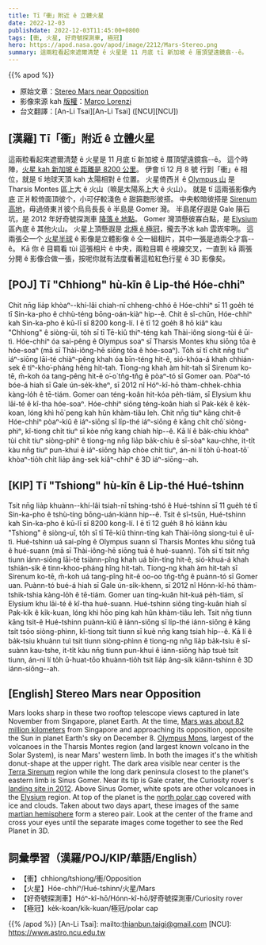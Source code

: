 ```yaml
---
title: Tī「衝」附近 ê 立體火星
date: 2022-12-03
publishdate: 2022-12-03T11:45:00+0800
tags: [衝, 火星, 好奇號探測車, 極冠]
hero: https://apod.nasa.gov/apod/image/2212/Mars-Stereo.png
summary: 這兩粒看起來遮爾清楚 ê 火星是 11 月底 tī 新加坡 ê 厝頂望遠鏡翕--ê。
---
```


{{% apod %}}

- 原始文章：[Stereo Mars near Opposition](https://apod.nasa.gov/apod/ap221203.html)
- 影像來源 kah [版權][copyright]：[Marco Lorenzi](https://www.glitteringlights.com/)
- 台文翻譯：[An-Li Tsai][An-Li Tsai] ([NCU][NCU])

## [漢羅] Tī「衝」附近 ê 立體火星
這兩粒看起來遮爾清楚 ê 火星是 11 月底 tī 新加坡 ê 厝頂望遠鏡翕--ê。
這个時陣，[火星 kah 新加坡 ê 距離是 8200 公里][Mars was about 82 million kilometers]。
伊會 tī 12 月 8 號 行到「衝」ê 相位，就是 tī 地球天頂 kah 太陽相對 ê 位置。
火星倚西爿 ê [Olympus 山][Olympus Mons] 是 Tharsis Montes 區上大 ê 火山（嘛是太陽系上大 ê 火山）。
就是 tī 這兩張影像內底 正爿較倚面頂彼个，小可仔較淺色 ê 甜箍麭形彼搭。
中央較暗彼搭是 [Sirenum 高地][Terra Sirenum]，毋過倚東爿彼个烏烏長長 ê 半島是 Gomer 灣。
半島尾仔遐是 Gale 隕石坑，是 2012 年好奇號探測車 [降落 ê 地點][landing site in 2012]。
Gomer 灣頂懸彼寡白點，是 [Elysium][Elysium] 區內底 ê 其他火山。
火星上頂懸遐是 [北極 ê 極冠][north polar cap]，攏去予冰 kah 雲崁牢咧。
這兩張仝一个 [火星半球][martian hemisphere] ê 影像是立體影像 ê 仝一組相片，其中一張是過兩仝才翕--ê。
Kā 你 ê 目睭看 tùi 這張相片 ê 中央，兩粒目睭 ê 視線交叉，一直到 kā 兩張分開 ê 影像合做一張，按呢你就有法度看著這粒紅色行星 ê 3D 影像矣。

## [POJ] Tī "Chhiong" hù-kīn ê Li̍p-thé Hóe-chhiⁿ
Chit nn̄g lia̍p khòaⁿ--khí-lâi chiah-nī chheng-chhó ê Hóe-chhiⁿ sī 11 goe̍h té tī Sin-ka-pho ê chhù-téng bōng-oán-kiàⁿ hip--ê.
Chit ê sî-chūn, Hóe-chhiⁿ kah Sin-ka-pho ê kū-lī sī 8200 kong-lí.
I ē tī 12 goe̍h 8 hō kiâⁿ kàu "Chhiong" ê siòng-ūi, to̍h sī tī Tē-kiû thiⁿ-téng kah Thài-iông siong-tùi ê ūi-tì.
Hóe-chhiⁿ óa sai-pêng ê Olympus soaⁿ sī Tharsis Montes khu siōng tōa ê hóe-soaⁿ (mā sī Thài-iông-hē siōng tōa ê hóe-soaⁿ).
To̍h sī tī chit nn̄g tiuⁿ iáⁿ-siōng lāi-té chiàⁿ-pêng khah óa bīn-téng hit-ê, sió-khóa-á khah chhián-sek ê tiⁿ-kho͘-pháng hêng hit-tah.
Tiong-ng khah àm hit-tah sī Sirenum ko-tē, m̄-koh óa tang-pêng hit-ê o͘-o͘ tn̂g-tn̂g ê pòaⁿ-tó sī Gomer oan.
Pòaⁿ-tó bóe-á hiah sī Gale ún-se̍k-kheⁿ, sī 2012 nî Hóⁿ-kî-hō thàm-chhek-chhia kàng-lo̍h ê tē-tiám.
Gomer oan téng-koân hit-kóa pe̍h-tiám, sī Elysium khu lāi-té ê kî-tha hóe-soaⁿ.
Hóe-chhiⁿ siōng téng-koân hiah sī Pak-ke̍k ê ke̍k-koan, lóng khì hō͘ peng kah hûn khàm-tiâu leh.
Chit nn̄g tiuⁿ kāng chit-ê Hóe-chhiⁿ pòaⁿ-kiû ê iáⁿ-siōng sī li̍p-thé iáⁿ-siōng ê kāng chi̍t chō͘ siòng-phìⁿ, kî-tiong chi̍t tiuⁿ sī kòe nn̄g kang chiah hi̍p--ê.
Kā lí ê ba̍k-chiu khòaⁿ tùi chit tiuⁿ siòng-phìⁿ ê tiong-ng nn̄g lia̍p ba̍k-chiu ê sī-sòaⁿ kau-chhe, it-ti̍t kàu nn̄g tiuⁿ pun-khui ê iáⁿ-siōng ha̍p chòe chi̍t tiuⁿ, án-ni lí to̍h ū-hoat-tō͘ khòaⁿ-tio̍h chit lia̍p âng-sek kiâⁿ-chhiⁿ ê 3D iáⁿ-siōng--ah.

## [KIP] Tī "Tshiong" hù-kīn ê Li̍p-thé Hué-tshinn
Tsit nn̄g lia̍p khuànn--khí-lâi tsiah-nī tshing-tshó ê Hué-tshinn sī 11 gue̍h té tī Sin-ka-pho ê tshù-tíng bōng-uán-kiànn hip--ê.
Tsit ê sî-tsūn, Hué-tshinn kah Sin-ka-pho ê kū-lī sī 8200 kong-lí.
I ē tī 12 gue̍h 8 hō kiânn kàu "Tshiong" ê siòng-uī, to̍h sī tī Tē-kiû thinn-tíng kah Thài-iông siong-tuì ê uī-tì.
Hué-tshinn uá sai-pîng ê Olympus suann sī Tharsis Montes khu siōng tuā ê hué-suann (mā sī Thài-iông-hē siōng tuā ê hué-suann).
To̍h sī tī tsit nn̄g tiunn iánn-siōng lāi-té tsiànn-pîng khah uá bīn-tíng hit-ê, sió-khuá-á khah tshián-sik ê tinn-khoo-pháng hîng hit-tah.
Tiong-ng khah àm hit-tah sī Sirenum ko-tē, m̄-koh uá tang-pîng hit-ê oo-oo tn̂g-tn̂g ê puànn-tó sī Gomer uan.
Puànn-tó bué-á hiah sī Gale ún-si̍k-khenn, sī 2012 nî Hónn-kî-hō thàm-tshik-tshia kàng-lo̍h ê tē-tiám.
Gomer uan tíng-kuân hit-kuá pe̍h-tiám, sī Elysium khu lāi-té ê kî-tha hué-suann.
Hué-tshinn siōng tíng-kuân hiah sī Pak-ki̍k ê ki̍k-kuan, lóng khì hōo ping kah hûn khàm-tiâu leh.
Tsit nn̄g tiunn kāng tsit-ê Hué-tshinn puànn-kiû ê iánn-siōng sī li̍p-thé iánn-siōng ê kāng tsi̍t tsōo siòng-phìnn, kî-tiong tsi̍t tiunn sī kuè nn̄g kang tsiah hi̍p--ê.
Kā lí ê ba̍k-tsiu khuànn tuì tsit tiunn siòng-phìnn ê tiong-ng nn̄g lia̍p ba̍k-tsiu ê sī-suànn kau-tshe, it-ti̍t kàu nn̄g tiunn pun-khui ê iánn-siōng ha̍p tsuè tsi̍t tiunn, án-ni lí to̍h ū-huat-tōo khuànn-tio̍h tsit lia̍p âng-sik kiânn-tshinn ê 3D iánn-siōng--ah.

## [English] Stereo Mars near Opposition
Mars looks sharp in these two rooftop telescope views captured in late November from Singapore, planet Earth.
At the time, [Mars was about 82 million kilometers][Mars was about 82 million kilometers] from Singapore and approaching its opposition, opposite the Sun in planet Earth's sky on December 8.
[Olympus Mons][Olympus Mons], largest of the volcanoes in the Tharsis Montes region (and largest known volcano in the Solar System), is near Mars' western limb.
In both the images it's the whitish donut-shape at the upper right.
The dark area visible near center is the [Terra Sirenum][Terra Sirenum] region while the long dark peninsula closest to the planet's eastern limb is Sinus Gomer.
Near its tip is Gale crater, the Curiosity rover's [landing site in 2012][landing site in 2012].
Above Sinus Gomer, white spots are other volcanoes in the [Elysium][Elysium] region.
At top of the planet is the [north polar cap][north polar cap] covered with ice and clouds.
Taken about two days apart, these images of the same [martian hemisphere][martian hemisphere] form a stereo pair.
Look at the center of the frame and cross your eyes until the separate images come together to see the Red Planet in 3D.

  
## 詞彙學習（漢羅/POJ/KIP/華語/English）
- 【衝】chhiong/tshiong/衝/Opposition
- 【火星】Hóe-chhiⁿ/Hué-tshinn/火星/Mars
- 【好奇號探測車】Hóⁿ-kî-hō/Hónn-kî-hō/好奇號探測車/Curiosity rover
- 【極冠】ke̍k-koan/ki̍k-kuan/極冠/polar cap


{{% /apod %}}
[An-Li Tsai]: mailto:thianbun.taigi@gmail.com
[NCU]: https://www.astro.ncu.edu.tw

[copyright]: https://apod.nasa.gov/apod/fap/lib/about_apod.html#srapply
[License]: https://creativecommons.org/licenses/by/2.0/

[Mars was about 82 million kilometers]:https://earthsky.org/astronomy-essentials/why-is-mars-sometimes-bright-and-sometimes-faint/
[Olympus Mons]:https://mars.nasa.gov/gallery/atlas/olympus-mons.html
[Terra Sirenum]:https://www.nasa.gov/jpl/new-gully-channel-terra-sirenum-pia17958/
[landing site in 2012]:https://apod.nasa.gov/apod/ap120808.html
[Elysium]:https://mars.nasa.gov/resources/6056/elysium/
[north polar cap]:https://apod.nasa.gov/apod/ap171219.html
[martian hemisphere]:https://solarsystem.nasa.gov/planets/mars/overview/

